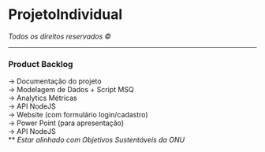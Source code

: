 # ProjetoIndividual
<span><i>Todos os direitos reservados &copy;</i></span>
<hr>

<h3>Product Backlog</h3>
&rarr; Documentação do projeto <br>
&rarr; Modelagem de Dados + Script MSQ <br>
&rarr; Analytics Métricas <br>
&rarr; API NodeJS <br>
&rarr; Website (com formulário login/cadastro) <br>
&rarr; Power Point (para apresentação) <br>
&rarr; API NodeJS <br>
** <i>Estar alinhado com Objetivos Sustentáveis da ONU</i>
